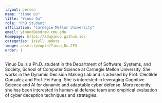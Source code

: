 ```yaml
---
layout: person
name: "Yinuo Du"
title: "Yinuo Du"
role: "PhD Student"
affiliation: "Carnegie Mellon University"
email: yinuod@andrew.cmu.edu
homepage: https://aduyinuo.github.io/
categories: jekyll update
image: assets/people/Yinuo_Du.JPG
order: 1
---
```

Yinuo Du is a Ph.D. student in the Department of Software, Systems, and Society, School of Computer Science at Carnegie Mellon University. She works in the Dynamic Decision Making Lab and is advised by Prof. Cleotilde Gonzalez and Prof. Fei Fang. She is interested in leveraging Cognitive Science and AI for dynamic and adaptable cyber defense. More recently, she has been interested in human-ai defense team and empirical evaluation of cyber deception techniques and strategies.
